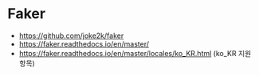 # Faker

- https://github.com/joke2k/faker
- https://faker.readthedocs.io/en/master/
- https://faker.readthedocs.io/en/master/locales/ko_KR.html (ko_KR 지원 항목)